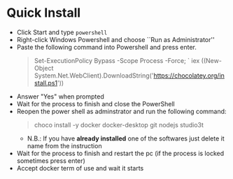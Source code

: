 # Quick Install
- Click Start and type `powershell`
- Right-click Windows Powershell and choose ``Run as Administrator''
- Paste the following command into Powershell and press enter.
    > Set-ExecutionPolicy Bypass -Scope Process -Force; `
        iex ((New-Object System.Net.WebClient).DownloadString('https://chocolatey.org/install.ps1'))
- Answer "Yes" when prompted
- Wait for the process to finish and close the PowerShell
- Reopen the power shell as adminstrator and run the following command:
    > choco install -y docker docker-desktop git nodejs studio3t
    - N.B.: If you have __already installed__ one of the softwares just delete it name from the instruction
- Wait for the process to finish and restart the pc (if the process is locked sometimes press enter)
- Accept docker term of use and wait it starts
